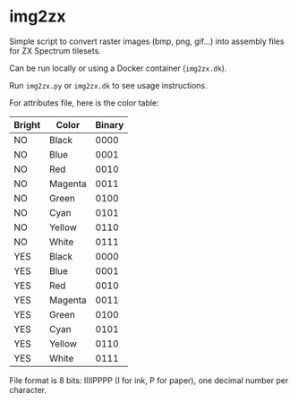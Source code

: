 # img2zx

Simple script to convert raster images (bmp, png, gif...) into assembly files for ZX Spectrum tilesets.

Can be run locally or using a Docker container (`img2zx.dk`).

Run `img2zx.py` or `img2zx.dk` to see usage instructions.

For attributes file, here is the color table:

| Bright | Color   | Binary |
|--------|---------|--------|
| NO     | Black   | 0000   |
| NO     | Blue    | 0001   |
| NO     | Red     | 0010   |
| NO     | Magenta | 0011   |
| NO     | Green   | 0100   |
| NO     | Cyan    | 0101   |
| NO     | Yellow  | 0110   |
| NO     | White   | 0111   |
| YES    | Black   | 0000   |
| YES    | Blue    | 0001   |
| YES    | Red     | 0010   |
| YES    | Magenta | 0011   |
| YES    | Green   | 0100   |
| YES    | Cyan    | 0101   |
| YES    | Yellow  | 0110   |
| YES    | White   | 0111   |

File format is 8 bits: IIIIPPPP (I for ink, P for paper), one decimal number per character.